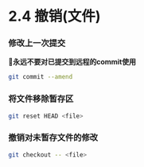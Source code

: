 # 2.4 撤销(文件)
### 修改上一次提交  
:no_good:**永远不要对已提交到远程的commit使用**

```bash
git commit --amend
```

### 将文件移除暂存区

```bash
git reset HEAD <file>
```

### 撤销对未暂存文件的修改
```bash
git checkout -- <file>
```
